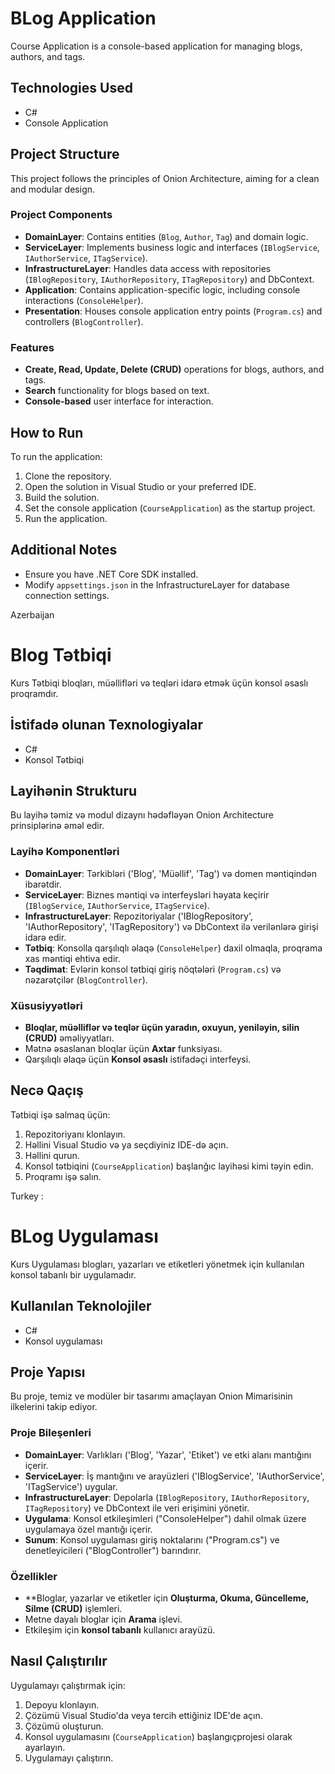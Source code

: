 # BLog Application

Course Application is a console-based application for managing blogs, authors, and tags.

## Technologies Used

- C#
- Console Application

## Project Structure

This project follows the principles of Onion Architecture, aiming for a clean and modular design.

### Project Components

- **DomainLayer**: Contains entities (`Blog`, `Author`, `Tag`) and domain logic.
- **ServiceLayer**: Implements business logic and interfaces (`IBlogService`, `IAuthorService`, `ITagService`).
- **InfrastructureLayer**: Handles data access with repositories (`IBlogRepository`, `IAuthorRepository`, `ITagRepository`) and DbContext.
- **Application**: Contains application-specific logic, including console interactions (`ConsoleHelper`).
- **Presentation**: Houses console application entry points (`Program.cs`) and controllers (`BlogController`).

### Features

- **Create, Read, Update, Delete (CRUD)** operations for blogs, authors, and tags.
- **Search** functionality for blogs based on text.
- **Console-based** user interface for interaction.

## How to Run

To run the application:

1. Clone the repository.
2. Open the solution in Visual Studio or your preferred IDE.
3. Build the solution.
4. Set the console application (`CourseApplication`) as the startup project.
5. Run the application.


## Additional Notes

- Ensure you have .NET Core SDK installed.
- Modify `appsettings.json` in the InfrastructureLayer for database connection settings.


Azerbaijan 

# Blog Tətbiqi

Kurs Tətbiqi bloqları, müəllifləri və teqləri idarə etmək üçün konsol əsaslı proqramdır.

## İstifadə olunan Texnologiyalar

- C#
- Konsol Tətbiqi

## Layihənin Strukturu

Bu layihə təmiz və modul dizaynı hədəfləyən Onion Architecture prinsiplərinə əməl edir.

### Layihə Komponentləri

- **DomainLayer**: Tərkibləri ('Blog', 'Müəllif', 'Tag') və domen məntiqindən ibarətdir.
- **ServiceLayer**: Biznes məntiqi və interfeysləri həyata keçirir (`IBlogService`, `IAuthorService`, `ITagService`).
- **InfrastructureLayer**: Repozitoriyalar ('IBlogRepository', 'IAuthorRepository', 'ITagRepository') və DbContext ilə verilənlərə girişi idarə edir.
- **Tətbiq**: Konsolla qarşılıqlı əlaqə (`ConsoleHelper`) daxil olmaqla, proqrama xas məntiqi ehtiva edir.
- **Təqdimat**: Evlərin konsol tətbiqi giriş nöqtələri (`Program.cs`) və nəzarətçilər (`BlogController`).

### Xüsusiyyətləri

- **Bloqlar, müəlliflər və teqlər üçün yaradın, oxuyun, yeniləyin, silin (CRUD)** əməliyyatları.
- Mətnə əsaslanan bloqlar üçün **Axtar** funksiyası.
- Qarşılıqlı əlaqə üçün **Konsol əsaslı** istifadəçi interfeysi.

## Necə Qaçış

Tətbiqi işə salmaq üçün:

1. Repozitoriyanı klonlayın.
2. Həllini Visual Studio və ya seçdiyiniz IDE-də açın.
3. Həllini qurun.
4. Konsol tətbiqini (`CourseApplication`) başlanğıc layihəsi kimi təyin edin.
5. Proqramı işə salın.


Turkey :

# BLog Uygulaması

Kurs Uygulaması blogları, yazarları ve etiketleri yönetmek için kullanılan konsol tabanlı bir uygulamadır.

## Kullanılan Teknolojiler

- C#
- Konsol uygulaması

## Proje Yapısı

Bu proje, temiz ve modüler bir tasarımı amaçlayan Onion Mimarisinin ilkelerini takip ediyor.

### Proje Bileşenleri

- **DomainLayer**: Varlıkları ('Blog', 'Yazar', 'Etiket') ve etki alanı mantığını içerir.
- **ServiceLayer**: İş mantığını ve arayüzleri ('IBlogService', 'IAuthorService', 'ITagService') uygular.
- **InfrastructureLayer**: Depolarla (`IBlogRepository`, `IAuthorRepository`, `ITagRepository`) ve DbContext ile veri erişimini yönetir.
- **Uygulama**: Konsol etkileşimleri ("ConsoleHelper") dahil olmak üzere uygulamaya özel mantığı içerir.
- **Sunum**: Konsol uygulaması giriş noktalarını ("Program.cs") ve denetleyicileri ("BlogController") barındırır.

### Özellikler

- **Bloglar, yazarlar ve etiketler için **Oluşturma, Okuma, Güncelleme, Silme (CRUD)** işlemleri.
- Metne dayalı bloglar için **Arama** işlevi.
- Etkileşim için **konsol tabanlı** kullanıcı arayüzü.

## Nasıl Çalıştırılır

Uygulamayı çalıştırmak için:

1. Depoyu klonlayın.
2. Çözümü Visual Studio'da veya tercih ettiğiniz IDE'de açın.
3. Çözümü oluşturun.
4. Konsol uygulamasını (`CourseApplication`) başlangıç ​​projesi olarak ayarlayın.
5. Uygulamayı çalıştırın.

